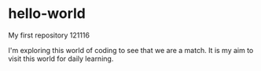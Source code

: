 # hello-world

My first repository 121116

I'm exploring this world of coding to see that we are a match.
It is my aim to visit this world for daily learning.
